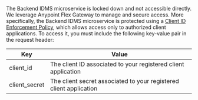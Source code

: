 The Backend IDMS microservice is locked down and not accessible directly. We leverage Anypoint Flex Gateway to manage and secure access. More specifically, the Backend IDMS microservice is protected using a [Client ID Enforcement Policy](https://docs.mulesoft.com/gateway/latest/policies-included-client-id-enforcement), which allows access only to authorized client applications. To access it, you must include the following key-value pair in the request header:

| Key | Value |
| ------ | ------ |
| client_id | The client ID associated to your registered client application |
| client_secret | The client secret associated to your registered client application |

